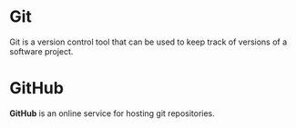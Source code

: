 # Git

Git is a version control tool that can be used to keep track of versions of a software project.

# GitHub

**GitHub** is an online service for hosting git repositories.







    

    